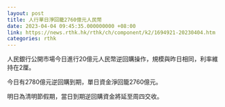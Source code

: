 ```yaml
---
layout: post
title: 人行單日淨回籠2760億元人民幣
date: 2023-04-04 09:45:35.000000000 +08:00
link: https://news.rthk.hk/rthk/ch/component/k2/1694921-20230404.htm
categories: rthk
---
```


人民銀行公開市場今日進行20億元人民幣逆回購操作，規模與昨日相同，利率維持在2厘。

今日有2780億元逆回購到期，單日資金淨回籠2760億元。

明日為清明節假期，當日到期逆回購資金將延至周四交收。
